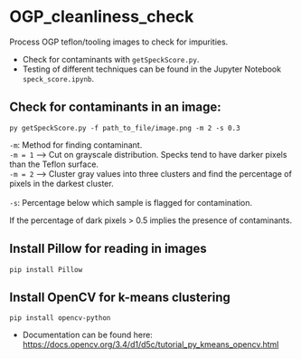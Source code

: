 # OGP_cleanliness_check
Process OGP teflon/tooling images to check for impurities.
- Check for contaminants with `getSpeckScore.py`.
- Testing of different techniques can be found in the Jupyter Notebook `speck_score.ipynb`.


## Check for contaminants in an image:

```
py getSpeckScore.py -f path_to_file/image.png -m 2 -s 0.3
```
`-m`: Method for finding contaminant. \
`-m = 1` --> Cut on grayscale distribution. Specks tend to have darker pixels than the Teflon surface. \
`-m = 2` --> Cluster gray values into three clusters and find the percentage of pixels in the darkest cluster.\
\
`-s`: Percentage below which sample is flagged for contamination.

If the percentage of dark pixels > 0.5 implies the presence of contaminants.

## Install Pillow for reading in images
`pip install Pillow`

## Install OpenCV for k-means clustering
`pip install opencv-python`
- Documentation can be found here: https://docs.opencv.org/3.4/d1/d5c/tutorial_py_kmeans_opencv.html
